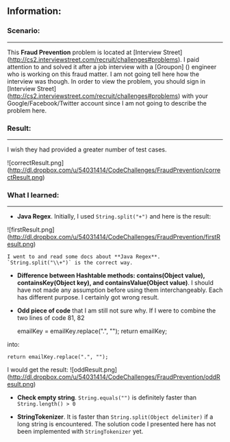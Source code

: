 Information:
--------------

### Scenario: 
-------------
This **Fraud Prevention** problem is located at [Interview Street] (http://cs2.interviewstreet.com/recruit/challenges#problems).
I paid attention to and solved it after a job interview with a [Groupon] () engineer who is
working on this fraud matter. I am not going tell here how the interview was
though. In order to view the problem, you should sign in [Interview Street] (http://cs2.interviewstreet.com/recruit/challenges#problems) 
with your Google/Facebook/Twitter account since I am not going to describe the
problem here.

### Result:
-------------
I wish they had provided a greater number of test cases.

![correctResult.png] (http://dl.dropbox.com/u/54031414/CodeChallenges/FraudPrevention/correctResult.png)


### What I learned:
------------------
* **Java Regex**. Initially, I used `String.split("+")` and here is the result:

![firstResult.png] (http://dl.dropbox.com/u/54031414/CodeChallenges/FraudPrevention/firstResult.png)

    I went to and read some docs about **Java Regex**. `String.split("\\+")` is the correct way.

* **Difference between Hashtable methods: contains(Object value),
containsKey(Object key), and containsValue(Object value)**. I should have not
made any assumption before using them interchangeably. Each has different
purpose. I certainly got wrong result.

* **Odd piece of code** that I am still not sure why. If I were to combine the two lines of code 81, 82

    emailKey = emailKey.replace(".", "");
    return emailKey;

into:

    return emailKey.replace(".", "");

I would get the result:
![oddResult.png] (http://dl.dropbox.com/u/54031414/CodeChallenges/FraudPrevention/oddResult.png)

* **Check empty string**. `String.equals("")` is definitely faster than `String.length() > 0`

* **StringTokenizer**. It is faster than `String.split(Object delimiter)` if a long string is encountered. The solution code I presented here has not been implemented with `StringTokenizer` yet.


    
    



